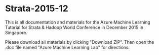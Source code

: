 # Strata-2015-12

This is all documentation and materials for the Azure Machine Learning Tutorial for Strata & Hadoop World Conference in December 2015 in Singapore.

Please download all materials by clicking "Download ZIP". Then open the .doc file named "Azure Machine Learning Lab" for directions.